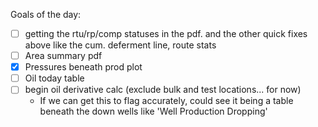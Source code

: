 Goals of the day:
- [ ] getting the rtu/rp/comp statuses in the pdf. and the other quick fixes above like the cum. deferment line, route stats
- [ ] Area summary pdf
- [x] Pressures beneath prod plot
- [ ] Oil today table
- [ ] begin oil derivative calc (exclude bulk and test locations... for now)
    - If we can get this to flag accurately, could see it being a table beneath the down wells like 'Well Production Dropping'
      
      
      
